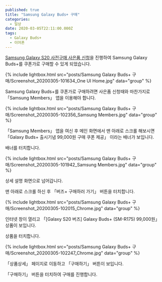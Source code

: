 ```yaml
---
published: true
title: "Samsung Galaxy Buds+ 구매"
categories:
  - 일상
date: 2020-03-05T22:11:00.000Z
tags:
  - Galaxy Buds+
  - 이어폰
---
```


[Samsung Galaxy S20 사전구매 사은품 신청][Samsung Galaxy S20 사전구매 사은품 신청]을 진행하여 Samsung Galaxy Buds+를 쿠폰가로 구매할 수 있게 되었습니다.

{% include lightbox.html src="posts/Samsung Galaxy Buds+ 구매/Screenshot_20200305-101634_One UI Home.jpg" data="group" %}

Samsung Galaxy Buds+를 쿠폰가로 구매하려면 사은품 신청때와 마찬가지로 「Samsung Members」 앱을 이용해야 합니다.

{% include lightbox.html src="posts/Samsung Galaxy Buds+ 구매/Screenshot_20200305-102356_Samsung Members.jpg" data="group" %}

「Samsung Members」 앱을 여신 후 메인 화면에서 맨 아래로 스크롤 해보시면 「Galaxy Buds+ 출시기념 99,000원 구매 쿠폰 제공」 이라는 배너가 보입니다.

배너를 터치합니다.

{% include lightbox.html src="posts/Samsung Galaxy Buds+ 구매/Screenshot_20200305-101942_Samsung Members.jpg" data="group" %}

상세 설명 화면으로 넘어갑니다.

맨 아래로 스크롤 하신 후 「버즈+ 구매하러 가기」 버튼을 터치합니다.

{% include lightbox.html src="posts/Samsung Galaxy Buds+ 구매/Screenshot_20200305-102015_Chrome.jpg" data="group" %}

인터넷 창이 열리고 「[Galaxy S20 버즈]  Galaxy Buds+ (SM-R175) 99,000원」 상품이 보입니다.

상품을 터치합니다.

{% include lightbox.html src="posts/Samsung Galaxy Buds+ 구매/Screenshot_20200305-102247_Chrome.jpg" data="group" %}

「상품상세」 페이지로 이동하고 「구매하기」 버튼이 보입니다.

「구매하기」 버튼을 터치하여 구매를 진행합니다.

[Samsung Galaxy S20 사전구매 사은품 신청]: <https://webgori.github.io/%EC%9D%BC%EC%83%81/2020/03/04/Samsung-Galaxy-S20-%EC%82%AC%EC%A0%84%EA%B5%AC%EB%A7%A4-%EC%82%AC%EC%9D%80%ED%92%88-%EC%8B%A0%EC%B2%AD.html>